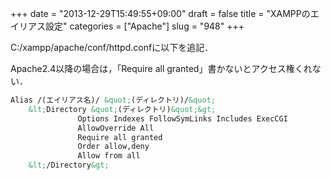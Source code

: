 +++
date = "2013-12-29T15:49:55+09:00"
draft = false
title = "XAMPPのエイリアス設定"
categories = ["Apache"]
slug = "948"
+++

C:/xampp/apache/conf/httpd.confに以下を追記．

Apache2.4以降の場合は，「Require all granted」書かないとアクセス権くれない．



```html
Alias /(エイリアス名)/ &quot;(ディレクトリ)/&quot;
    &lt;Directory &quot;(ディレクトリ)&quot;&gt;
               Options Indexes FollowSymLinks Includes ExecCGI
               AllowOverride All
               Require all granted
               Order allow,deny
               Allow from all
    &lt;/Directory&gt;
```

